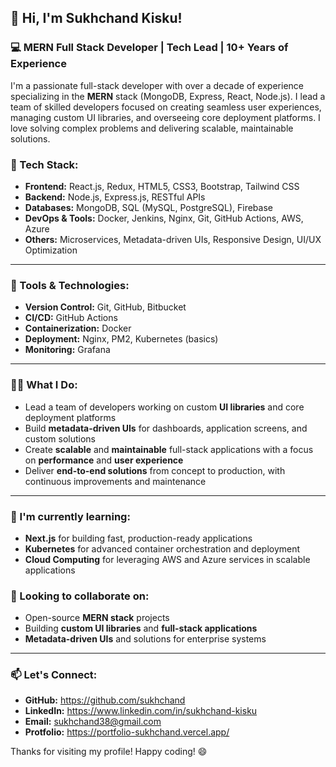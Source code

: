 ## 👋 Hi, I'm Sukhchand Kisku!

### 💻 MERN Full Stack Developer | Tech Lead | 10+ Years of Experience

I'm a passionate full-stack developer with over a decade of experience specializing in the **MERN** stack (MongoDB, Express, React, Node.js). I lead a team of skilled developers focused on creating seamless user experiences, managing custom UI libraries, and overseeing core deployment platforms. I love solving complex problems and delivering scalable, maintainable solutions.

### 🚀 Tech Stack:
- **Frontend:** React.js, Redux, HTML5, CSS3, Bootstrap, Tailwind CSS
- **Backend:** Node.js, Express.js, RESTful APIs
- **Databases:** MongoDB, SQL (MySQL, PostgreSQL), Firebase
- **DevOps & Tools:** Docker, Jenkins, Nginx, Git, GitHub Actions, AWS, Azure
- **Others:** Microservices, Metadata-driven UIs, Responsive Design, UI/UX Optimization

---

### 🔧 Tools & Technologies:
- **Version Control:** Git, GitHub, Bitbucket
- **CI/CD:** GitHub Actions
- **Containerization:** Docker
- **Deployment:** Nginx, PM2, Kubernetes (basics)
- **Monitoring:** Grafana

---

### 👨‍💻 What I Do:
- Lead a team of developers working on custom **UI libraries** and core deployment platforms
- Build **metadata-driven UIs** for dashboards, application screens, and custom solutions
- Create **scalable** and **maintainable** full-stack applications with a focus on **performance** and **user experience**
- Deliver **end-to-end solutions** from concept to production, with continuous improvements and maintenance

---

### 🌱 I'm currently learning:
- **Next.js** for building fast, production-ready applications
- **Kubernetes** for advanced container orchestration and deployment
- **Cloud Computing** for leveraging AWS and Azure services in scalable applications

### 🎯 Looking to collaborate on:
- Open-source **MERN stack** projects
- Building **custom UI libraries** and **full-stack applications**
- **Metadata-driven UIs** and solutions for enterprise systems

---

### 📫 Let's Connect:
- **GitHub:** https://github.com/sukhchand
- **LinkedIn:** https://www.linkedin.com/in/sukhchand-kisku
- **Email:** sukhchand38@gmail.com
- **Protfolio:** https://portfolio-sukhchand.vercel.app/

Thanks for visiting my profile! Happy coding! 😄
